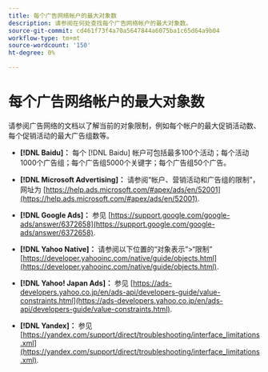 ```yaml
---
title: 每个广告网络帐户的最大对象数
description: 请参阅在何处查找每个广告网络帐户的最大对象数。
source-git-commit: cd461f73f4a70a5647844a6075ba1c65d64a9b04
workflow-type: tm+mt
source-wordcount: '150'
ht-degree: 0%

---
```


# 每个广告网络帐户的最大对象数

请参阅广告网络的文档以了解当前的对象限制，例如每个帐户的最大促销活动数、每个促销活动的最大广告组数等。

* **[!DNL Baidu]：** 每个 [!DNL Baidu] 帐户可包括最多100个活动；每个活动1000个广告组；每个广告组5000个关键字；每个广告组50个广告。

* **[!DNL Microsoft Advertising]：** 请参阅“帐户、营销活动和广告组的限制”，网址为 [https://help.ads.microsoft.com/#apex/ads/en/52001](https://help.ads.microsoft.com/#apex/ads/en/52001).

* **[!DNL Google Ads]：** 参见 [https://support.google.com/google-ads/answer/6372658](https://support.google.com/google-ads/answer/6372658).

* **[!DNL Yahoo Native]：** 请参阅以下位置的“对象表示”>“限制” [https://developer.yahooinc.com/native/guide/objects.html](https://developer.yahooinc.com/native/guide/objects.html).

* **[!DNL Yahoo! Japan Ads]：** 参见 [https://ads-developers.yahoo.co.jp/en/ads-api/developers-guide/value-constraints.html](https://ads-developers.yahoo.co.jp/en/ads-api/developers-guide/value-constraints.html).

* **[!DNL Yandex]：** 参见 [https://yandex.com/support/direct/troubleshooting/interface_limitations.xml](https://yandex.com/support/direct/troubleshooting/interface_limitations.xml).
